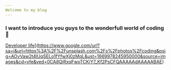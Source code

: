 ```yaml
---
Welcome to my blog
---
```

### **I want to introduce you guys to the wonderfull world of coding** 🍺
[Developer life]([)](https://www.google.com/url?sa=i&url=https%3A%2F%2Funsplash.com%2Fs%2Fphotos%2Fcoding&psig=AOvVaw2t4lUqSELo1fYfwXj0zMqL&ust=1669978245950000&source=images&cd=vfe&ved=0CA8QjRxqFwoTCKiY7_Kf2PsCFQAAAAAdAAAAABAE)

